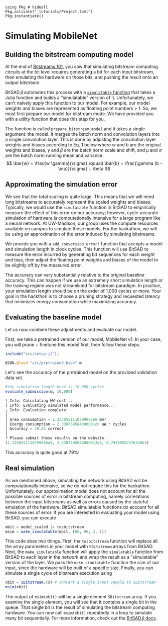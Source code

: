 <!--This file was generated, do not modify it.-->
````julia:ex1
using Pkg # hideall
Pkg.activate("_tutorials/Project.toml")
Pkg.instantiate()
````

# Simulating MobileNet

## Building the bitstream computing model

At the end of [Bitstreams 101](/tutorials/bitstream), you saw that simulating
bitstream computing circuits at the bit level requires generating a bit for
each input bitstream, then emulating the hardware on those bits, and pushing
the result onto an output bitstream.

BitSAD.jl automates this process with a
[`simulatable` function](https://uw-pharm.github.io/BitSAD.jl/dev/docs/tutorials/simulation-and-hardware.html)
that takes a Julia function and builds a "simulatable" version of it.
Unfortunately, we can't naively apply this function to our model.
For example, our model weights and biases are represented as floating point
numbers > 1. So, we must first prepare our model for bitstream mode.
We have provided you with a utility function that does this step for you.

The function is called `prepare_bitstream_model` and it takes a single argument:
the model. It merges the batch norm and convolution layers into a single convolution layer.
This is done by adjusting the convolution layer weights and biases
according to Eq. 1 below where $w$ and $b$ are the original weights and biases,
$\gamma$ and $\beta$ are the batch norm scale and shift,
and $\mu$ and $\sigma$ are the batch norm running mean and variance.
   $$
   \bar{w} = \frac{w \gamma}{\sigma} \qquad \bar{b} = \frac{\gamma (b - \mu)}{\sigma} + \beta
   $$

## Approximating the simulation error

We see that the total scaling is quite large. This means that we will need
long bitstreams to accurately represent the scaled weights and biases.
Typically, we would use the `simulatable` function in BitSAD to empirically
measure the effect of this error on our accuracy; however, cycle-accurate
simulation of hardware is computationally intensive for a large program like
a neural network. At UW-Madison, our group uses the compute resources available
on campus to simulate these models. For the hackathon, we will be using an
approximation of the error induced by simulating bitstreams.

We provide you with a `add_conversion_error!` function that accepts a model
and simulation length in clock cycles. This function will use BitSAD to measure
the error incurred by generating bit sequences for each weight and bias,
then adjust the floating point weights and biases of the model to be slightly
off by the measured error.

The accuracy can vary substantially relative to the original baseline accuracy.
This can happen if we use an extremely short simulation length or
the training regime was not streamlined for bitstream paradigm.
In practice, your simulation length should be on the order of 1,000 cycles or more.
Your goal in the hackthon is to choose a pruning strategy and requested latency
that minimizes energy consumption while maximizing accuracy.

## Evaluating the baseline model

Let us now combine these adjustments and evaluate our model.

First, we take a pretrained version of our model, MobileNet v1.
In your case, you will prune + finetune this model first, then follow these steps.
```julia
include("src/setup.jl");

BSON.@load "src/pretrained.bson" m
```
Let's see the accuracy of the pretrained model on the provided validation data set.
```julia
#the simulation length here is 10,000 cycles
evaluate_submission(m, 10,000)
```
```julia
[ Info: Calculating HW cost...
[ Info: Evaluating simulated model performance...
┌ Info: Evaluation complete!
│
│ Area consumption = 1.2350551110799986e8 mm²
│ Energy consumption = 2.338759584800001e9 uW * cycles
│ Accuracy = 79.2% correct
│
└ Please submit these results on the website.
(1.2350551110799986e8, 2.3387595848000012e6, 0.7919858237631863)
```

This accuracy is quite good at 79%!

## Real simulation

As we mentioned above, simulating the network using BitSAD will be computationally
intensive, so we do not require this for the hackathon.
Unfortunately, our approximation model does not account for all the possible
sources of error in bitstream computing, namely correlations between the
input bitstreams as well as errors caused by the stateful emulation of the hardware.
BitSAD simulatable functions do account for all these sources of error.
If you are interested in evaluating your model using BitSAD, you can execute
```julia
mbit = model_scaled |> tosbitstream
msim = make_simulatable(mbit, (96, 96, 3, 1))
```
This code does two things. First, the `tosbitstream` function will replace
all the array parameters in your model with `SBitstream` arrays from BitSAD.
Next, the `make_simulatable` function will apply the `simulatable` function
from BitSAD to each layer in the network and wrap the result as a "simulatable"
version of the layer. We pass the `make_simulatable` function the size of our
input, since the hardware will be built of a specific size. Finally, you can
simulate a single cycle of bitstream execution using
```julia
xbit = SBitstream.(x) # convert a single input sample to SBitstream
msim(xbit)
```
The output of `msim(xbit)` will be a single element `SBitstream` array.
If you examine the single element, you will see that it contains a single bit
in the queue. That single bit is the result of simulating the bitstream computing
hardware. You can now call `msim(xbit)` repeatedly in a loop to simulate many
bit sequentially. For more information, check out the
[BitSAD.jl docs](https://uw-pharm.github.io/BitSAD.jl/dev/README.html).


